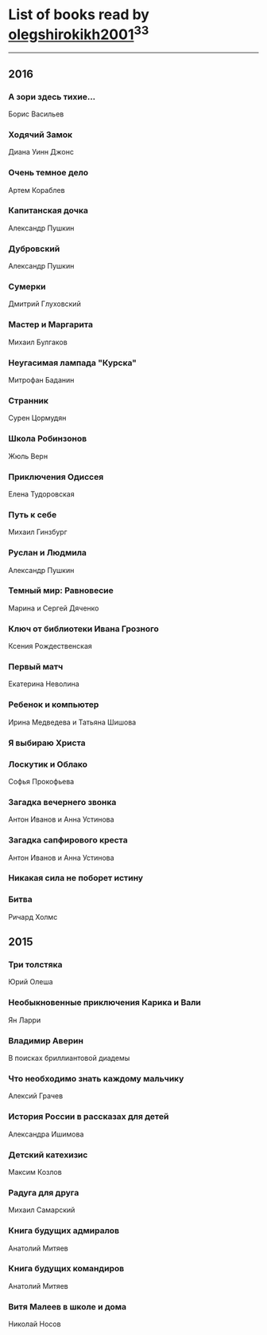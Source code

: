 # List of books read by [olegshirokikh2001](http://vk.com/id445474364)<sup>33</sup>
---

## 2016

### А зори здесь тихие...
Борис Васильев


### Ходячий Замок
Диана Уинн Джонс


### Очень темное дело
Артем Кораблев


### Капитанская дочка
Александр Пушкин


### Дубровский
Александр Пушкин


### Сумерки
Дмитрий Глуховский


### Мастер и Маргарита
Михаил Булгаков


### Неугасимая лампада "Курска"
Митрофан Баданин


### Странник
Сурен Цормудян


### Школа Робинзонов
Жюль Верн


### Приключения Одиссея
Елена Тудоровская


### Путь к себе
Михаил Гинзбург


### Руслан и Людмила
Александр Пушкин


### Темный мир: Равновесие
Марина и Сергей Дяченко


### Ключ от библиотеки Ивана Грозного
Ксения Рождественская


### Первый матч
Екатерина Неволина


### Ребенок и компьютер
Ирина Медведева и Татьяна Шишова


### Я выбираю Христа


### Лоскутик и Облако
Софья Прокофьева


### Загадка вечернего звонка
Антон Иванов и Анна Устинова


### Загадка сапфирового креста
Антон Иванов и Анна Устинова


### Никакая сила не поборет истину


### Битва
Ричард Холмс



## 2015

### Три толстяка
Юрий Олеша


### Необыкновенные приключения Карика и Вали
Ян Ларри


### Владимир Аверин
В поисках бриллиантовой диадемы


### Что необходимо знать каждому мальчику
Алексий Грачев


### История России в рассказах для детей
Александра Ишимова


### Детский катехизис
Максим Козлов


### Радуга для друга
Михаил Самарский


### Книга будущих адмиралов
Анатолий Митяев


### Книга будущих командиров
Анатолий Митяев


### Витя Малеев в школе и дома
Николай Носов



